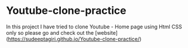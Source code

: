 # Youtube-clone-practice
In this project I have tried to clone Youtube - Home page using Html CSS only
so please go and check out the [website] (https://sudeeptagiri.github.io/Youtube-clone-practice/)
